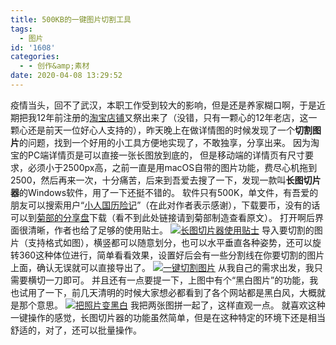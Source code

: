 ```yaml
---
title: 500KB的一键图片切割工具
tags:
  - 图片
id: '1608'
categories:
  - - 创作&amp;素材
date: 2020-04-08 13:29:52
---
```


疫情当头，回不了武汉，本职工作受到较大的影响，但是还是养家糊口啊，于是近期把我12年前注册的[淘宝店铺](https://jubuzz.taobao.com)又祭出来了（没错，只有一颗心的12年老店，这一颗心还是前天一位好心人支持的），昨天晚上在做详情图的时候发现了一个**切割图片**的问题，找到一个好用的小工具方便地实现了，不敢独享，分享出来。 因为淘宝的PC端详情页是可以直接一张长图放到底的， 但是移动端的详情页有尺寸要求，必须小于2500px高，之前一直是用macOS自带的图片功能，费尽心机拖到2500，然后再来一次，十分痛苦，后来到吾爱去搜了一下，发现一款叫**长图切片器**的Windows软件，用了一下还挺不错的。 软件只有500K，单文件，有吾爱的朋友可以搜索用户“[小人国历险记](https://www.52pojie.cn/home.php?mod=space&uid=433928)”（在此对作者表示感谢），下载要币，没有的话可以到[菊部的分享盘](http://share.jubuzz.com/file/18034009-435794930)下载（看不到此处链接请到菊部制造查看原文）。 打开啊后界面很清晰，作者也给了足够的使用贴士。 [![长图切片器使用贴士](https://i.loli.net/2020/04/08/AYJwZEfPIKvrSlU.png)](https://i.loli.net/2020/04/08/AYJwZEfPIKvrSlU.png) 导入要切割的图片（支持格式如图），横竖都可以随意划分，也可以水平垂直各种姿势，还可以旋转360这种体位进行，简单看看效果，设置好后会有一些分割线在你要切割的图片上面，确认无误就可以直接导出了。 [![一键切割图片](https://i.loli.net/2020/04/08/29rC1Aljze3q7GU.png)](https://i.loli.net/2020/04/08/29rC1Aljze3q7GU.png) 从我自己的需求出发，我只需要横切一刀即可。 并且还有一点要提一下，上图中有个“黑白图片”的功能，我也试用了一下，前几天清明的时候大家想必都看到了各个网站都是黑白风，大概就是那个意思。 [![把照片变黑白](https://i.loli.net/2020/04/08/eKaMrdChyl5SxEU.jpg)](https://i.loli.net/2020/04/08/eKaMrdChyl5SxEU.jpg) 我把两张图拼一起了，这样直观一点。 就喜欢这种一键操作的感觉，长图切片器的功能虽然简单，但是在这种特定的环境下还是相当舒适的，对了，还可以批量操作。